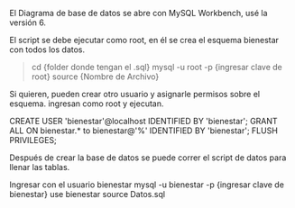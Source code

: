 El Diagrama de base de datos se abre con MySQL Workbench, usé la versión 6.


El script se debe ejecutar como root, en él se crea el esquema bienestar con todos los datos.

> cd {folder donde tengan el .sql}
mysql -u root -p
{ingresar clave de root}
source {Nombre de Archivo}

Si quieren, pueden crear otro usuario y asignarle permisos sobre el esquema.
ingresan como root y ejecutan.


CREATE USER 'bienestar'@localhost IDENTIFIED BY 'bienestar';
GRANT ALL ON bienestar.* to bienestar@'%' IDENTIFIED BY 'bienestar';
FLUSH PRIVILEGES;


Después de crear la base de datos se puede correr el script de datos para llenar las tablas.

Ingresar con el usuario bienestar 
mysql -u bienestar -p
{ingresar clave de bienestar}
use bienestar
source Datos.sql
